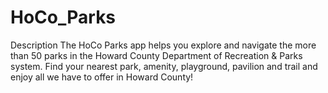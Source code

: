 # HoCo_Parks
Description
The HoCo Parks app helps you explore and navigate the more than 50 parks in the Howard County Department of Recreation & Parks system. Find your nearest park, amenity, playground, pavilion and trail and enjoy all we have to offer in Howard County!
